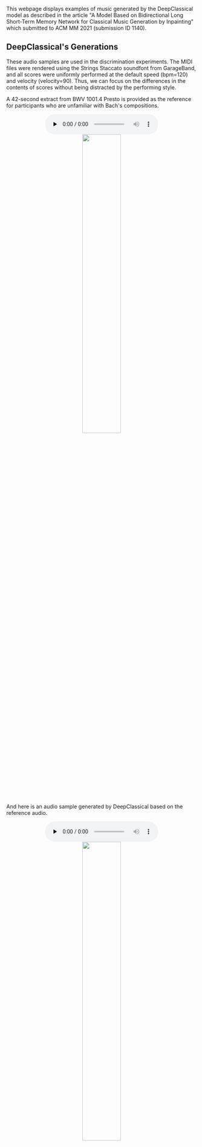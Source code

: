 This webpage displays examples of music generated by the DeepClassical model as described in the article "A Model Based on Bidirectional Long Short-Term Memory Network for Classical Music Generation by Inpainting" which submitted to ACM MM 2021 (submission ID 1140).

## DeepClassical's Generations

These audio samples are used in the discrimination experiments. The MIDI files were rendered using the Strings Staccato soundfont from GarageBand, and all scores were uniformly performed at the default speed (bpm=120) and velocity (velocity=90). Thus, we can focus on the differences in the contents of scores without being distracted by the performing style.


A 42-second extract from BWV 1001.4 Presto is provided as the reference for participants who are unfamiliar with Bach's compositions. 

<div align=center>
    <audio id="audio" controls="" preload="none">
    <source id="mp3" src="Re_Bach.mp3">
    </audio>
</div>

<div align=center>
    <img src="Bach-1.png" width="45%">
</div>

And here is an audio sample generated by DeepClassical based on the reference audio.


<div align=center>
    <audio id="audio" controls="" preload="none">
    <source id="mp3" src="Re_DC.mp3">
    </audio>
</div>

<div align=center>
    <img src="DeepClassical-1.png" width="45%">
</div>

In our experiments, participants are randomly presented with three different questions. The three questions, in order, are beginning, middle, and ending discrimination questions, which ask participants to select audio that is considered to be an extract from a piece composed by Bach. Listen to some of the audio samples used in our experiments.

## Beginning

<div align=center>
<table>
    <tr>
        <th>J.S. Bach</th>
        <th><audio id="audio" controls="" preload="none">
            <source id="mp3" src="Q1_Bach.mp3">
            </audio></th>
    </tr>
    <tr>
        <th>DeepClassical</th>
        <th><audio id="audio" controls="" preload="none">
            <source id="mp3" src="Q1_DC.mp3">
            </audio></th>
    </tr>
    <tr>
        <th>DeepClassical-linear</th>
        <th><audio id="audio" controls="" preload="none">
            <source id="mp3" src="Q1_DCL.mp3">
            </audio></th>
    </tr>
</table>
</div>

<br> 

## Middle

<div align=center>
<table>
    <tr>
        <th>J.S. Bach</th>
        <th><audio id="audio" controls="" preload="none">
            <source id="mp3" src="Q2_Bach.mp3">
            </audio></th>
    </tr>
    <tr>
        <th>DeepClassical</th>
        <th><audio id="audio" controls="" preload="none">
            <source id="mp3" src="Q2_DC.mp3">
            </audio></th>
    </tr>
    <tr>
        <th>DeepClassical-linear</th>
        <th><audio id="audio" controls="" preload="none">
            <source id="mp3" src="Q2_DCL.mp3">
            </audio></th>
    </tr>
</table>
</div>
    
<br>

## Ending

<div align=center>
<table>
    <tr>
        <th>J.S. Bach</th>
        <th><audio id="audio" controls="" preload="none">
            <source id="mp3" src="Q3_Bach.mp3">
            </audio></th>
    </tr>
    <tr>
        <th>DeepClassical</th>
        <th><audio id="audio" controls="" preload="none">
            <source id="mp3" src="Q3_DC.mp3">
            </audio></th>
    </tr>
    <tr>
        <th>DeepClassical-linear</th>
        <th><audio id="audio" controls="" preload="none">
            <source id="mp3" src="Q3_DCL.mp3">
            </audio></th>
    </tr>
</table>
</div>

<br>

More code and dataset will be avaliable soon. :)

